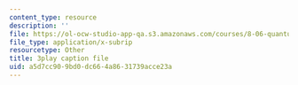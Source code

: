 ```yaml
---
content_type: resource
description: ''
file: https://ol-ocw-studio-app-qa.s3.amazonaws.com/courses/8-06-quantum-physics-iii-spring-2018/a5d7cc909bd0dc664a8631739acce23a_KbAgNwrpUTw.srt
file_type: application/x-subrip
resourcetype: Other
title: 3play caption file
uid: a5d7cc90-9bd0-dc66-4a86-31739acce23a
---
```

